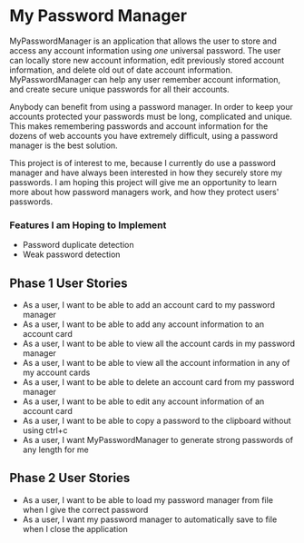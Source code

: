 # My Password Manager

MyPasswordManager is an application that allows the user to store and access any account information using *one* 
universal password. The user can locally store new account information, edit previously stored account information, and 
delete old out of date account information. MyPasswordManager can help any user remember account information, and create
secure unique passwords for all their accounts. 

Anybody can benefit from using a password manager. In order to keep your accounts protected your passwords must be
long, complicated and unique. This makes remembering passwords and account information for the dozens of web accounts 
you have extremely difficult, using a password manager is the best solution.

This project is of interest to me, because I currently do use a password manager and have always been interested in how
they securely store my passwords.  I am hoping this project will give me an opportunity to learn more about how 
password managers work, and how they protect users' passwords.


### Features I am Hoping to Implement
- Password duplicate detection
- Weak password detection

## Phase 1 User Stories
- As a user, I want to be able to add an account card to my password manager 
- As a user, I want to be able to add any account information to an account card 
- As a user, I want to be able to view all the account cards in my password manager 
- As a user, I want to be able to view all the account information in any of my account cards 
- As a user, I want to be able to delete an account card from my password manager 
- As a user, I want to be able to edit any account information of an account card
- As a user, I want to be able to copy a password to the clipboard without using ctrl+c
- As a user, I want MyPasswordManager to generate strong passwords of any length for me

## Phase 2 User Stories
- As a user, I want to be able to load my password manager from file when I give the correct password
- As a user, I want my password manager to automatically save to file when I close the application